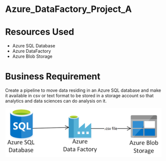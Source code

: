 # Azure_DataFactory_Project_A

# Resources Used
* Azure SQL Database
* Azure DataFactory
* Azure Blob Storage

# Business Requirement
 Create a pipeline to move data residing in an Azure SQL database and make it available in csv or text format to be stored in a storage account so that analytics and data sciences can do analysis on it.

![alt text](https://github.com/DataNaija/Azure_DataFactory_Project_A/blob/main/ADF0.png)
